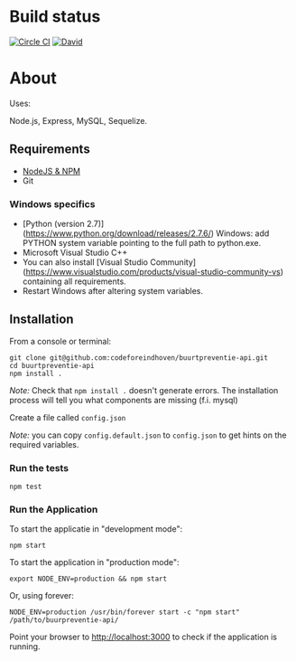 # Build status

[![Circle CI](https://circleci.com/gh/codeforeindhoven/buurtpreventie-api.svg?style=svg)](https://circleci.com/gh/codeforeindhoven/buurtpreventie-api)
[![David](https://david-dm.org/codeforeindhoven/buurtpreventie-api.svg)](https://david-dm.org/codeforeindhoven/buurtpreventie-api)

# About

Uses:

Node.js, Express, MySQL, Sequelize.

## Requirements

* [NodeJS & NPM](http://nodejs.org/download)
* Git

### Windows specifics
* [Python (version 2.7)] (https://www.python.org/download/releases/2.7.6/) Windows: add PYTHON system variable pointing to the full path to python.exe.
* Microsoft Visual Studio C++
* You can also install [Visual Studio Community] (https://www.visualstudio.com/products/visual-studio-community-vs) containing all requirements.
* Restart Windows after altering system variables.

## Installation

From a console or terminal:

    git clone git@github.com:codeforeindhoven/buurtpreventie-api.git
    cd buurtpreventie-api
    npm install .

*Note:* Check that `npm install .` doesn't generate errors. The installation
 process will tell you what components are missing (f.i. mysql)

Create a file called `config.json`

*Note:* you can copy `config.default.json` to `config.json` to get hints on the required variables.

### Run the tests

    npm test

### Run the Application

To start the applicatie in "development mode":

    npm start

To start the application in "production mode":

    export NODE_ENV=production && npm start

Or, using forever:

    NODE_ENV=production /usr/bin/forever start -c "npm start" /path/to/buurpreventie-api/

Point your browser to [http://localhost:3000](http://localhost:3000) to check if the application is running.
